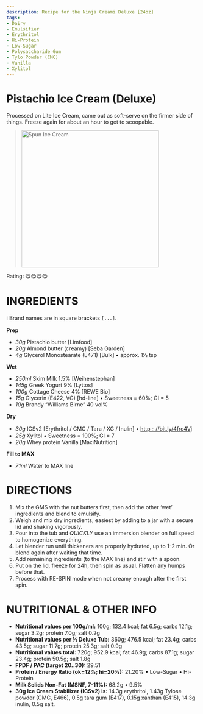 ```yaml
---
description: Recipe for the Ninja Creami Deluxe [24oz]
tags:
- Dairy
- Emulsifier
- Erythritol
- Hi-Protein
- Low-Sugar
- Polysaccharide Gum
- Tylo Powder (CMC)
- Vanilla
- Xylitol
---
```

# Pistachio Ice Cream (Deluxe)

Processed on Lite Ice Cream, came out as soft-serve on the firmer side of things.
Freeze again for about an hour to get to scoopable.

> <img width=360 alt="Spun Ice Cream" src="https://github.com/jhermann/ice-creamery/blob/main/recipes/Pistachio%20Ice%20Cream%20(Deluxe)/Pistachio_2025-01-01.jpg?raw=true" />

Rating: 😋😋😋😋

# INGREDIENTS

ℹ️ Brand names are in square brackets `[...]`.

**Prep**

  - _30g_ Pistachio butter [Limfood]
  - _20g_ Almond butter (creamy) [Seba Garden]
  - _4g_ Glycerol Monostearate (E471) [Bulk] • approx. 1½ tsp

**Wet**

  - _250ml_ Skim Milk 1.5% [Weihenstephan]
  - _145g_ Greek Yogurt 9% [Lyttos]
  - _100g_ Cottage Cheese 4% [REWE Bio]
  - _15g_ Glycerin (E422, VG) [hd-line] • Sweetness = 60%; GI = 5
  - _10g_ Brandy “Williams Birne” 40 vol%

**Dry**

  - _30g_ ICSv2 [Erythritol / CMC / Tara / XG / Inulin] • [http﹕//bit.ly/4frc4Vj](https://github.com/jhermann/ice-creamery/tree/main/recipes/Ice%20Cream%20Stabilizer%20%28ICS%29)
  - _25g_ Xylitol • Sweetness = 100%; GI = 7
  - _20g_ Whey protein Vanilla [MaxiNutrition]

**Fill to MAX**

  - _71ml_ Water to MAX line

# DIRECTIONS

 1. Mix the GMS with the nut butters first, then add the other ‘wet’ ingredients and blend to emulsify.
 1. Weigh and mix dry ingredients, easiest by adding to a jar with a secure lid and shaking vigorously.
 1. Pour into the tub and *QUICKLY* use an immersion blender on full speed to homogenize everything.
 1. Let blender run until thickeners are properly hydrated, up to 1-2 min. Or blend again after waiting that time.
 1. Add remaining ingredients (to the MAX line) and stir with a spoon.
 1. Put on the lid, freeze for 24h, then spin as usual. Flatten any humps before that.
 1. Process with RE-SPIN mode when not creamy enough after the first spin.

# NUTRITIONAL & OTHER INFO
- **Nutritional values per 100g/ml:** 100g; 132.4 kcal; fat 6.5g; carbs 12.1g; sugar 3.2g; protein 7.0g; salt 0.2g
- **Nutritional values per ½ Deluxe Tub:** 360g; 476.5 kcal; fat 23.4g; carbs 43.5g; sugar 11.7g; protein 25.3g; salt 0.9g
- **Nutritional values total:** 720g; 952.9 kcal; fat 46.9g; carbs 87.1g; sugar 23.4g; protein 50.5g; salt 1.8g
- **FPDF / PAC (target 20..30):** 29.51
- **Protein / Energy Ratio (ok=12%; hi=20%):** 21.20% • Low-Sugar • Hi-Protein
- **Milk Solids Non-Fat (MSNF, 7-11%):** 68.2g • 9.5%
- **30g Ice Cream Stabilizer (ICSv2) is:** 14.3g erythritol, 1.43g Tylose powder (CMC, E466), 
0.5g tara gum (E417), 0.15g xanthan (E415),
14.3g inulin, 0.5g salt.
